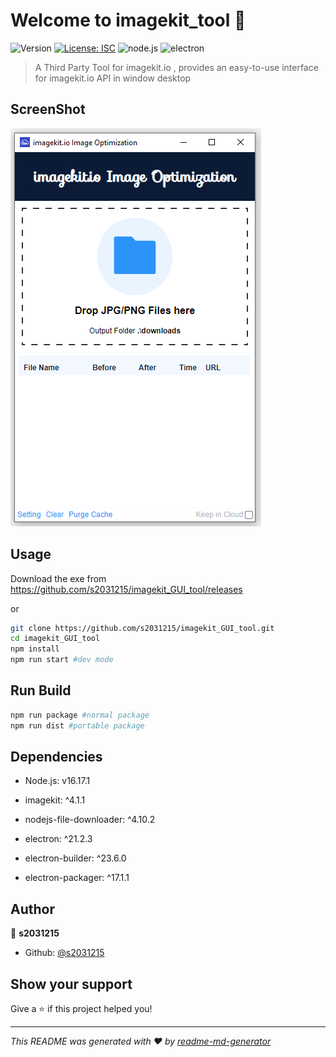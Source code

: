 # Welcome to imagekit_tool 👋

![Version](https://img.shields.io/badge/version-v1.0.0-blue.svg?cacheSeconds=2592000)
[![License: ISC](https://img.shields.io/badge/License-ISC-yellow.svg)](#)
![node.js](https://img.shields.io/badge/node.js-v16.17.1-green?style=flat)
![electron](https://img.shields.io/badge/electron-21.2.3-green?style=flat)

> A Third Party Tool for imagekit.io , provides an easy-to-use interface for imagekit.io API in window desktop

## ScreenShot

![alt text](https://github.com/s2031215/imagekit_GUI_tool/blob/main/Screenshot_1.png)

## Usage

Download the exe from https://github.com/s2031215/imagekit_GUI_tool/releases

or

```sh
git clone https://github.com/s2031215/imagekit_GUI_tool.git
cd imagekit_GUI_tool
npm install
npm run start #dev mode
```

## Run Build

```sh
npm run package #normal package
npm run dist #portable package
```

## Dependencies

* Node.js: v16.17.1

* imagekit: ^4.1.1

* nodejs-file-downloader: ^4.10.2

* electron: ^21.2.3

* electron-builder: ^23.6.0

* electron-packager: ^17.1.1

## Author

👤 **s2031215**

* Github: [@s2031215](https://github.com/s2031215)

## Show your support

Give a ⭐️ if this project helped you!

***

_This README was generated with ❤️ by [readme-md-generator](https://github.com/kefranabg/readme-md-generator)_
